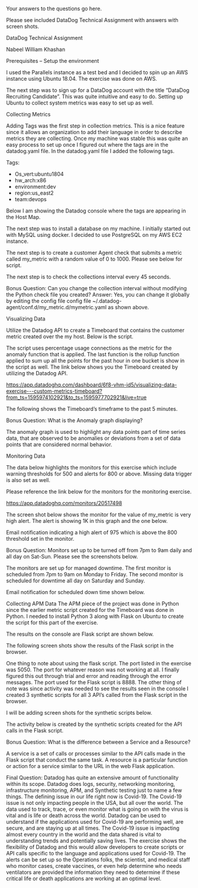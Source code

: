 Your answers to the questions go here.

 
Please see included DataDog Technical Assignment with answers with screen shots.  



DataDog Technical Assignment

Nabeel William Khashan













Prerequisites – Setup the environment

I used the Parallels instance as a test bed and I decided to spin up an AWS instance using Ubuntu 18.04.  The exercise was done on AWS. 

 

The next step was to sign up for a DataDog account  with the title “DataDog Recruiting Candidate”.  This was quite intuitive and easy to do.  Setting up Ubuntu to collect system metrics was easy to set up as well.  

 

Collecting Metrics

Adding Tags was the first step in collection metrics.  This is a nice feature since it allows an organization to add their language in order to describe metrics they are collecting.  Once my machine was stable this was quite an easy process to set up once I figured out where the tags are in the datadog.yaml file.  In the datadog.yaml file I added the following tags.  


Tags: 
-	Os_vert:ubuntu1804
-	hw_arch:x86
-	environment:dev
-	region:us_east2
-	team:devops

 

Below I am showing the Datadog console where the tags are appearing in the Host Map.
   



The next step was to install a database on my machine.  I initially started out with MySQL using docker.  I decided to use PostgreSQL on my AWS EC2 instance. 
 
 
The next step is to create a customer Agent check that submits a metric called my_metric with a random value of 0 to 1000.  Please see below for script.  

 

The next step is to check the collections interval every 45 seconds.  

 

Bonus Question: Can you change the collection interval without modifying the Python check file you created?  Answer: Yes, you can change it globally by editing the config file config file ~/.datadog-agent/conf.d/my_metric.d/mymetric.yaml as shown above.  



Visualizing Data

Utilize the Datadog API to create a Timeboard that contains the customer metric created over the my host.  Below is the script.


 
The script uses percentage usage connections as the metric for the anomaly function that is applied.  The last function is the rollup function applied to sum up all the points for the past hour in one bucket is show in the script as well.  The link below shows you the Timeboard created by utilizing the Datadog API.

https://app.datadoghq.com/dashboard/6f8-vhm-id5/visualizing-data-exercise---custom-metrics-timeboard?from_ts=1595974102921&to_ts=1595977702921&live=true

 














The following shows the Timeboard’s timeframe to the past 5 minutes.

 





Bonus Question: What is the Anomaly graph displaying?

The anomaly graph is used to highlight any data points part of time series data, that are observed to be anomalies or deviations from a set of data points that are considered normal behavior.










Monitoring Data

The data below highlights the monitors for this exercise which include warning thresholds for 500 and alerts for 800 or above.  Missing data trigger is also set as well.  


 


Please reference the link below for the monitors for the monitoring exercise.  


https://app.datadoghq.com/monitors/20517498








The screen shot below shows the monitor for the value of my_metric is very high alert. The alert is showing 1K in this graph and the one below.   


 



 


Email notification indicating a high alert of 975 which is above the 800 threshold set in the monitor.  

 




Bonus Question: Monitors set up to be turned off from 7pm to 9am daily and all day on Sat-Sun.  Please see the screenshots below.
















The monitors are set up for managed downtime.  The first monitor is scheduled from 7pm to 9am on Monday to Friday.  The second monitor is scheduled for downtime all day on Saturday and Sunday.  

 

















Email notification for scheduled down time shown below.  

 















Collecting APM Data
The APM piece of the project was done in Python since the earlier metric script created for the Timeboard was done in Python.  I needed to install Python 3 along with Flask on Ubuntu to create the script for this part of the exercise.  

 

The results on the console are Flask script are shown below.  
 
 







The following screen shots show the results of the Flask script in the browser.  

 

 



 

One thing to note about using the flask script.  The port listed in the exercise was 5050.  The port for whatever reason was not working at all.  I finally figured this out through trial and error and reading through the error messages.  The port used for the Flask script is 8888.  The other thing of note was since activity was needed to see the results seen in the console I created 3 synthetic scripts for all 3 API’s called from the Flask script in the browser.  

I will be adding screen shots for the synthetic scripts below.  
 
 





The activity below is created by the synthetic scripts created for the API calls in the Flask script. 

 

Bonus Question: What is the difference between a Service and a Resource?  

A service is a set of calls or processes similar to the API calls made in the Flask script that conduct the same task.  A resource is a particular function or action for a service similar to the URL in the web Flask application.

Final Question:  Datadog has quite an extensive amount of functionality within its scope.  Datadog does logs, security, networking monitoring, infrastructure monitoring, APM, and Synthetic testing just to name a few things.  The defining issue in our life right now is Covid-19.  The Covid-19 issue is not only impacting people in the USA, but all over the world.  The data used to track, trace, or even monitor what is going on with the virus is vital and is life or death across the world.  Datadog can be used to understand if the applications used for Covid-19 are performing well, are secure, and are staying up at all times.  The Covid-19 issue is impacting almost every country in the world and the data shared is vital to understanding trends and potentially saving lives.  The exercise shows the flexibility of Datadog and this would allow developers to create scripts or API calls specific to the language and applications used for Covid-19.  The alerts can be set up so the Operations folks, the scientist, and medical staff who monitor cases, create vaccines, or even help determine who needs ventilators are provided the information they need to determine if these critical life or death applications are working at an optimal level.  

